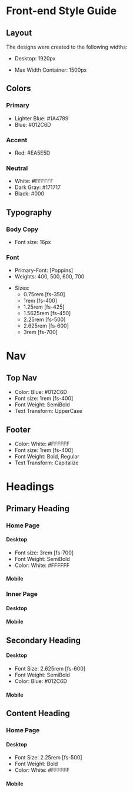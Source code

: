 # Front-end Style Guide

## Layout

The designs were created to the following widths:

<!-- - Mobile: 400px -->

- Desktop: 1920px

- Max Width Container: 1500px

## Colors

### Primary

- Lighter Blue: #1A4789
- Blue: #012C6D

### Accent

- Red: #EA5E5D

### Neutral

- White: #FFFFFF
- Dark Gray: #171717
- Black: #000

## Typography

### Body Copy

- Font size: 16px

### Font

- Primary-Font: [Poppins]
- Weights: 400, 500, 600, 700

<!-- - Accent-Font: [Raleway](https://fonts.google.com/specimen/Raleway?query=raleway)
- Weights: 600, 700 -->

- Sizes:
  - 0.75rem [fs-350]
  - 1rem [fs-400]
  - 1.25rem [fs-425]
  - 1.5625rem [fs-450]
  - 2.25rem [fs-500]
  - 2.625rem [fs-600]
  - 3rem [fs-700]

# Nav

## Top Nav

- Color: Blue: #012C6D
- Font size: 1rem [fs-400]
- Font Weight: SemiBold
- Text Transform: UpperCase

## Footer

- Color: White: #FFFFFF
- Font size: 1rem [fs-400]
- Font Weight: Bold, Regular
- Text Transform: Capitalize

# Headings

## Primary Heading

### Home Page

#### Desktop

- Font size: 3rem [fs-700]
- Font Weight: SemiBold
- Color: White: #FFFFFF

#### Mobile

<!-- - Font size: 1.875rem -->

### Inner Page

#### Desktop

<!-- - Font Size: 3.75rem
- Font Weight: SemiBold
- Color: White: #FFFFFF -->

#### Mobile

<!-- - Font Size: 1.5rem -->

## Secondary Heading

#### Desktop

- Font Size: 2.625rem [fs-600]
- Font Weight: SemiBold
- Color: Blue: #012C6D

#### Mobile

<!-- - Font Size: 1.5rem -->

## Content Heading

### Home Page

#### Desktop

- Font Size: 2.25rem [fs-500]
- Font Weight: Bold
- Color: White: #FFFFFF

#### Mobile

<!-- - Font Size: 1.5rem -->
